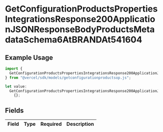# GetConfigurationProductsPropertiesIntegrationsResponse200ApplicationJSONResponseBodyProductsMetadataSchema6AtBRANDAt541604

## Example Usage

```typescript
import {
  GetConfigurationProductsPropertiesIntegrationsResponse200ApplicationJSONResponseBodyProductsMetadataSchema6AtBRANDAt541604,
} from "@vercel/sdk/models/getconfigurationproductsop.js";

let value:
  GetConfigurationProductsPropertiesIntegrationsResponse200ApplicationJSONResponseBodyProductsMetadataSchema6AtBRANDAt541604 =
    {};
```

## Fields

| Field       | Type        | Required    | Description |
| ----------- | ----------- | ----------- | ----------- |
